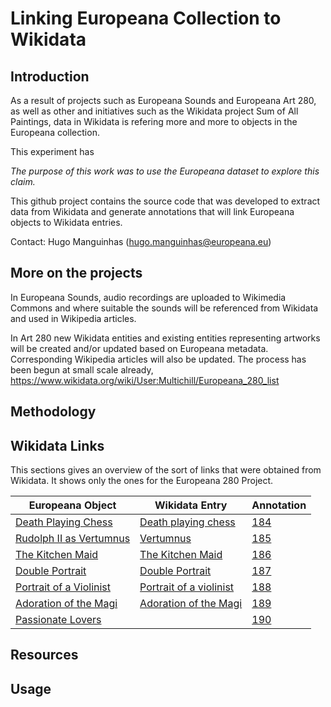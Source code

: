 # Linking Europeana Collection to Wikidata

## Introduction

As a result of projects such as Europeana Sounds and Europeana Art 280, as well
as other and initiatives such as the Wikidata project Sum of All Paintings, data 
in Wikidata is refering more and more to objects in the Europeana collection.

This experiment has 


*The purpose of this work was to use the Europeana dataset to explore this claim.*

This github project contains the source code that was developed to extract
data from Wikidata and generate annotations that will link Europeana objects to
Wikidata entries. 

Contact: Hugo Manguinhas (hugo.manguinhas@europeana.eu)

## More on the projects

In Europeana Sounds, audio recordings are uploaded to Wikimedia Commons and 
where suitable the sounds will be referenced from Wikidata and used in Wikipedia articles.

In Art 280 new Wikidata entities and existing entities representing artworks 
will be created and/or updated based on Europeana metadata. Corresponding 
Wikipedia articles will also be updated. The process has been begun at small 
scale already, https://www.wikidata.org/wiki/User:Multichill/Europeana_280_list

## Methodology



## Wikidata Links

This sections gives an overview of the sort of links that were obtained from
Wikidata. It shows only the ones for the Europeana 280 Project.



| Europeana Object | Wikidata Entry | Annotation | 
| --- | --- | --- |
[Death Playing Chess](http://data.europeana.eu/item/2063602/SWE_280_001) | [Death playing chess](http://www.wikidata.org/entity/Q21257918) | [184](http://test-annotations.europeana.eu/annotation/webanno/184?wskey=apidemo)
[Rudolph II as Vertumnus](http://data.europeana.eu/item/2063602/SWE_280_002) | [Vertumnus](http://www.wikidata.org/entity/Q16333797) | [185](http://test-annotations.europeana.eu/annotation/webanno/185?wskey=apidemo)
[The Kitchen Maid](http://data.europeana.eu/item/2063602/SWE_280_003) | [The Kitchen Maid](http://www.wikidata.org/entity/Q18089111) | [186](http://test-annotations.europeana.eu/annotation/webanno/186?wskey=apidemo)
[Double Portrait](http://data.europeana.eu/item/2063602/SWE_280_004) | [Double Portrait](http://www.wikidata.org/entity/Q21743231) | [187](http://test-annotations.europeana.eu/annotation/webanno/187?wskey=apidemo)
[Portrait of a Violinist](http://data.europeana.eu/item/2063602/SWE_280_005) | [Portrait of a violinist](http://www.wikidata.org/entity/Q21260816) | [188](http://test-annotations.europeana.eu/annotation/webanno/188?wskey=apidemo)
[Adoration of the Magi](http://data.europeana.eu/item/2063602/SWE_280_006) | [Adoration of the Magi](http://www.wikidata.org/entity/Q21743263) | [189](http://test-annotations.europeana.eu/annotation/webanno/189?wskey=apidemo)
[Passionate Lovers](http://data.europeana.eu/item/2063602/SWE_280_007) | [](http://www.wikidata.org/entity/Q21260375) | [190](http://test-annotations.europeana.eu/annotation/webanno/190?wskey=apidemo)

## Resources



## Usage

